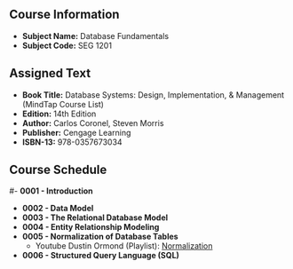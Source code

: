 ## Course Information
- **Subject Name:** Database Fundamentals
- **Subject Code:** SEG 1201



## Assigned Text
- **Book Title:** Database Systems: Design, Implementation, & Management (MindTap Course List)
- **Edition:** 14th Edition
- **Author:** Carlos Coronel, Steven Morris
- **Publisher:** Cengage Learning
- **ISBN-13:** 978-0357673034



## Course Schedule
#- **0001 - Introduction**
- **0002 - Data Model**
- **0003 - The Relational Database Model**
- **0004 - Entity Relationship Modeling**
- **0005 - Normalization of Database Tables**
  - Youtube Dustin Ormond (Playlist): [Normalization](https://www.youtube.com/playlist?list=PLyp-1WQY32mN6U6PUq9c977X9vyHxtohD)
- **0006 - Structured Query Language (SQL)**
